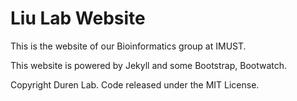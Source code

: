 # Liu Lab Website

This is the website of our Bioinformatics group at IMUST.

This website is powered by Jekyll and some Bootstrap, Bootwatch. 

Copyright Duren Lab. Code released under the MIT License.

